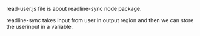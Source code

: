 read-user.js file is about readline-sync node package.

readline-sync takes input from user in output region and then we can store the userinput in a variable.
